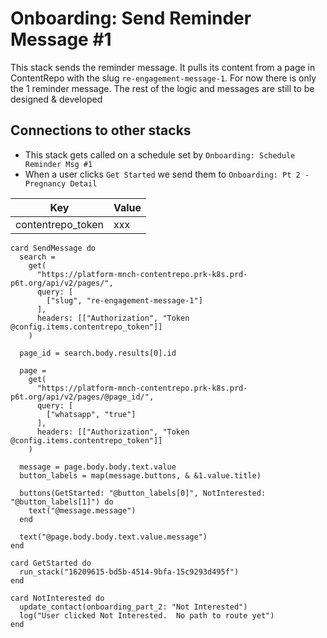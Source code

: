 # Onboarding: Send Reminder Message #1

This stack sends the reminder message.  It pulls its content from a page in ContentRepo with the slug `re-engagement-message-1`.  For now there is only the 1 reminder message.  The rest of the logic and messages are still to be designed & developed

## Connections to other stacks

* This stack gets called on a schedule set by `Onboarding: Schedule Reminder Msg #1`
* When a user clicks `Get Started` we send them to `Onboarding: Pt 2 - Pregnancy Detail`

<!--
 dictionary: "config"
version: "0.1.0"
columns: [] 
-->

| Key               | Value                                    |
| ----------------- | ---------------------------------------- |
| contentrepo_token | xxx |

<!-- { section: "432ba496-7feb-4d54-bebd-a8be57e66a81", x: 0, y: 0} -->

```stack
card SendMessage do
  search =
    get(
      "https://platform-mnch-contentrepo.prk-k8s.prd-p6t.org/api/v2/pages/",
      query: [
        ["slug", "re-engagement-message-1"]
      ],
      headers: [["Authorization", "Token @config.items.contentrepo_token"]]
    )

  page_id = search.body.results[0].id

  page =
    get(
      "https://platform-mnch-contentrepo.prk-k8s.prd-p6t.org/api/v2/pages/@page_id/",
      query: [
        ["whatsapp", "true"]
      ],
      headers: [["Authorization", "Token @config.items.contentrepo_token"]]
    )

  message = page.body.body.text.value
  button_labels = map(message.buttons, & &1.value.title)

  buttons(GetStarted: "@button_labels[0]", NotInterested: "@button_labels[1]") do
    text("@message.message")
  end

  text("@page.body.body.text.value.message")
end

card GetStarted do
  run_stack("16209615-bd5b-4514-9bfa-15c9293d495f")
end

card NotInterested do
  update_contact(onboarding_part_2: "Not Interested")
  log("User clicked Not Interested.  No path to route yet")
end

```